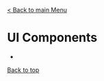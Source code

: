 [< Back to main Menu](https://github.com/gsoulie/Mobile-App-Development/blob/master/angular-formation.md)    

# UI Components

* [](#)         


[Back to top](#ui-components)
